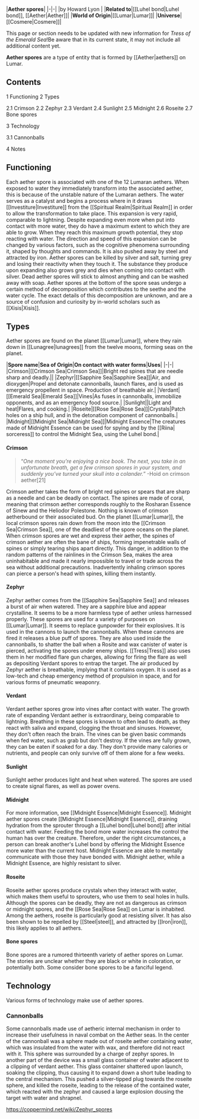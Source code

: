 |**Aether spores**|
|-|-|
|by  Howard Lyon |
|**Related to**|[[Luhel bond\|Luhel bond]], [[Aether\|Aether]]|
|**World of Origin**|[[Lumar\|Lumar]]|
|**Universe**|[[Cosmere\|Cosmere]]|

This page or section needs to be updated with new information for *Tress of the Emerald Sea*!Be aware that in its current state, it may not include all additional content yet.

**Aether spores** are a type of entity that is formed by [[Aether\|aethers]] on Lumar.

## Contents

1 Functioning
2 Types

2.1 Crimson
2.2 Zephyr
2.3 Verdant
2.4 Sunlight
2.5 Midnight
2.6 Roseite
2.7 Bone spores


3 Technology

3.1 Cannonballs


4 Notes


## Functioning
Each aether spore is associated with one of the 12 Lumaran aethers. When exposed to water they immediately transform into the associated aether, this is because of the unstable nature of the Lumaran aethers. The water serves as a catalyst and begins a process where in it draws [[Investiture\|Investiture]] from the [[Spiritual Realm\|Spiritual Realm]] in order to allow the transformation to take place. This expansion is very rapid, comparable to lightning. Despite expanding even more when put into contact with more water, they do have a maximum extent to which they are able to grow. When they reach this maximum growth potential, they stop reacting with water. The direction and speed of this expansion can be changed by various factors, such as the cognitive phenomena surrounding it, shaped by thoughts and commands. It is also pushed away by steel and attracted by iron.
Aether spores can be killed by silver and salt, turning grey and losing their reactivity when they touch it. The substance they produce upon expanding also grows grey and dies when coming into contact with silver. Dead aether spores will stick to almost anything and can be washed away with soap.
Aether spores at the bottom of the spore seas undergo a certain method of decomposition which contributes to the seethe and the water cycle. The exact details of this decomposition are unknown, and are a source of confusion and curiosity by in-world scholars such as [[Xisis\|Xisis]].

## Types
Aether spores are found on the planet [[Lumar\|Lumar]], where they rain down in [[Lunagree\|lunagrees]] from the twelve moons, forming seas on the planet.

|**Spore name**|**Sea of Origin**|**On contact with water forms**|**Uses**|
|-|-|
|Crimson|[[Crimson Sea\|Crimson Sea]]|Bright red spines that are needle sharp and deadly.||
|Zephyr|[[Sapphire Sea\|Sapphire Sea]]|Air, and dioxygen|Propel and detonate cannonballs, launch flares, and is used as emergency propellent in space. Production of breathable air.|
|Verdant|[[Emerald Sea\|Emerald Sea]]|Vines|As fuses in cannonballs, immobilize opponents, and as an emergency food source.|
|Sunlight||Light and heat|Flares, and cooking.|
|Roseite|[[Rose Sea\|Rose Sea]]|Crystals|Patch holes on a ship hull, and in the detonation component of cannonballs.|
|Midnight|[[Midnight Sea\|Midnight Sea]]|Midnight Essence|The creatures made of Midnight Essence can be used for spying and by the [[Riina\| sorceress]] to control the Midnight Sea, using the Luhel bond.|

#### Crimson
>“*One moment you’re enjoying a nice book. The next, you take in an unfortunate breath, get a few crimson spores in your system, and suddenly you’ve turned your skull into a colander.*”
\-Hoid on crimson aether[21]


Crimson aether takes the form of bright red spines or spears that are sharp as a needle and can be deadly on contact. The spines are made of coral, meaning that crimson aether corresponds roughly to the Rosharan Essence of Sinew and the Heliodor Polestone. Nothing is known of crimson aetherbound or their associated bud. On the planet [[Lumar\|Lumar]], the local crimson spores rain down from the moon into the [[Crimson Sea\|Crimson Sea]], one of the deadliest of the spore oceans on the planet. When crimson spores are wet and express their aether, the spines of crimson aether are often the bane of ships, forming impenetrable walls of spines or simply tearing ships apart directly. This danger, in addition to the random patterns of the rainlines in the Crimson Sea, makes the area uninhabitable and made it nearly impossible to travel or trade across the sea without additional precautions. Inadvertently inhaling crimson spores can pierce a person's head with spines, killing them instantly.

#### Zephyr
Zephyr aether comes from the [[Sapphire Sea\|Sapphire Sea]] and releases a burst of air when watered. They are a sapphire blue and appear crystalline. It seems to be a more harmless type of aether unless harnessed properly.
These spores are used for a variety of purposes on [[Lumar\|Lumar]]. It seems to replace gunpowder for their explosives. It is used in the cannons to launch the cannonballs. When these cannons are fired it releases a blue puff of spores. They are also used inside the cannonballs, to shatter the ball when a Rosite and wax canister of water is pierced, activating the spores under enemy ships. [[Tress\|Tress]] also uses them in her modified flare gun charges, allowing for firing the flare as well as depositing Verdant spores to entrap the target.
The air produced by Zephyr aether is breathable, implying that it contains oxygen. It is used as a low-tech and cheap emergency method of propulsion in space, and for various forms of pneumatic weaponry.

#### Verdant
Verdant aether spores grow into vines after contact with water. The growth rate of expanding Verdant aether is extraordinary, being comparable to lightning. Breathing in these spores is known to often lead to death, as they react with saliva and expand, clogging the throat and sinuses. However, they don't often reach the brain. The vines can be given basic commands when fed water, such as grab but don't destroy.
If the vines are fully grown, they can be eaten if soaked for a day. They don't provide many calories or nutrients, and people can only survive off of them alone for a few weeks.

#### Sunlight
Sunlight aether produces light and heat when watered. The spores are used to create signal flares, as well as power ovens.

#### Midnight
For more information, see [[Midnight Essence\|Midnight Essence]].
Midnight aether spores create [[Midnight Essence\|Midnight Essence]], draining hydration from the sprouter through a [[Luhel bond\|Luhel bond]] after initial contact with water. Feeding the bond more water increases the control the human has over the creature. Therefore, under the right circumstances, a person can break another's Luhel bond by offering the Midnight Essence more water than the current host. Midnight Essence are able to mentally communicate with those they have bonded with.
Midnight aether, while a Midnight Essence, are highly resistant to silver.

#### Roseite
Roseite aether spores produce crystals when they interact with water, which makes them useful to sprouters, who use them to seal holes in hulls. Although the spores can be deadly, they are not as dangerous as crimson or midnight spores, and the [[Rose Sea\|Rose Sea]] on Lumar is inhabited.
Among the aethers, roseite is particularly good at resisting silver. It has also been shown to be repelled by [[Steel\|steel]], and attracted by [[Iron\|iron]], this likely applies to all aethers.

#### Bone spores
Bone spores are a rumored thirteenth variety of aether spores on Lumar. The stories are unclear whether they are black or white in coloration, or potentially both. Some consider bone spores to be a fanciful legend.

## Technology
Various forms of technology make use of aether spores.

### Cannonballs
Some cannonballs made use of aetheric internal mechanism in order to increase their usefulness in naval combat on the Aether seas.
In the center of the cannonball was a sphere made out of roseite aether containing water, which was insulated from the water with wax, and therefore did not react with it. This sphere was surrounded by a charge of zephyr spores.
In another part of the device was a small glass container of water adjacent to a clipping of verdant aether. This glass container shattered upon launch, soaking the clipping, thus causing it to expand down a short tube leading to the central mechanism. This pushed a silver-tipped plug towards the roseite sphere, and killed the roseite, leading to the release of the contained water, which reacted with the zephyr and caused a large explosion dousing the target with water and shrapnel.



https://coppermind.net/wiki/Zephyr_spores